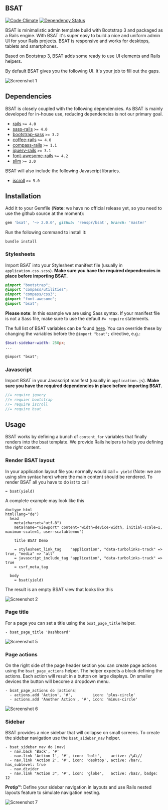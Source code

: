 BSAT
----

[![Code Climate](https://codeclimate.com/github/renspr/bsat.png)](https://codeclimate.com/github/renspr/bsat)
[![Dependency Status](https://gemnasium.com/renspr/bsat.svg)](https://gemnasium.com/renspr/bsat)

BSAT is minimalistic admin template build with Bootstrap 3 and packaged as a Rails engine. With BSAT it's
super easy to build a nice and uniform admin UI for your Rails projects. BSAT is responsive and works for
desktops, tablets and smartphones.

Based on Bootstrap 3, BSAT adds some ready to use UI elements and Rails helpers.

By default BSAT gives you the following UI. It's your job to fill out the gaps.

![Screenshot 1](etc/screenshot1.png)


Dependencies
------------

BSAT is closely coupled with the following dependencies. As BSAT is mainly developed for
in-house use, reducing dependencies is not our primary goal.

* [rails](http://rubygems.org/gems/rails)                           `>= 4.0`
* [sass-rails](http://rubygems.org/gems/sass-rails)                 `>= 4.0`
* [bootstrap-sass](http://rubygems.org/gems/bootstrap-sass)         `>= 3.2`
* [coffee-rails](http://rubygems.org/gems/coffee-rails)             `>= 4.0`
* [compass-rails](http://rubygems.org/gems/compass-rails)           `>= 1.1`
* [jquery-rails](http://rubygems.org/gems/jquery-rails)             `>= 3.1`
* [font-awesome-rails](http://rubygems.org/gems/font-awesome-rails) `>= 4.2`
* [slim](http://rubygems.org/gems/slim)                             `>= 2.0`

BSAT will also include the following Javascript libraries.

* [iscroll](http://iscrolljs.com/) `>= 5.0`


Installation
------------

Add it to your Gemfile (__Note__: we have no official release yet, so you need to use the github source at the moment):

```ruby
gem 'bsat', '~> 2.0.0', github: 'renspr/bsat', branch: 'master'
```

Run the following command to install it:

```console
bundle install
```

### Stylesheets

Import BSAT into your Stylesheet manifest file (usually in `application.css.scss`). __Make sure you have the required dependencies in place before importing BSAT.__

```scss
@import "bootstrap";
@import "compass/utilities";
@import "compass/css3";
@import "font-awesome";
@import "bsat";
```

__Please note__: In this example we are using Sass syntax. If your manifest file is not a Sass file, make sure to use the default `#= require` statements.

The full list of BSAT variables can be found [here](https://github.com/renspr/bsat/blob/master/app/assets/stylesheets/bsat/_variables.scss). You can override these by changing the variables before the `@import "bsat";` directive, e.g.:

```scss
$bsat-sidebar-width: 250px;
...

@import "bsat";
```

### Javascript

Import BSAT in your Javascript manifest (usually in `application.js`). __Make sure you have the required dependencies in place before importing BSAT.__

```js
//= require jquery
//= requier bootstrap
//= require iscroll
//= require bsat
```

Usage
-----

BSAT works by defining a bunch of `content_for` variables that finally renders into the bsat template. We provide Rails helpers to help you defining the _right_ content.

### Render BSAT layout

In your application layout file you normally would call `= yield` (Note: we are using slim syntax here) where the main content should be rendered. To render BSAT all you have to do ist to call

```slim
= bsat(yield)
```

A complete example may look like this

```slim
doctype html
html(lang="de")
  head
    meta(charset="utf-8")
    meta(name="viewport" content="width=device-width, initial-scale=1, maximum-scale=1, user-scalable=no")

    title BSAT Demo

    = stylesheet_link_tag    "application", "data-turbolinks-track" => true, "media" => "all"
    = javascript_include_tag "application", "data-turbolinks-track" => true
    = csrf_meta_tag

  body
    = bsat(yield)
```

The result is an empty BSAT view that looks like this

![Screenshot 2](etc/screenshot2.png)

### Page title

For a page you can set a title using the `bsat_page_title` helper.

```slim
- bsat_page_title 'Dashboard'
```

![Screenshot 5](etc/screenshot5.png)

### Page actions

On the right side of the page header section you can create page actions using the `bsat_page_actions` helper.
The helper expects a block defining the actions. Each action will result in a button on large displays. On smaller
devices the button will become a dropdown menu.

```slim
- bsat_page_actions do |actions|
  - actions.add 'Action', '#',         icon: 'plus-circle'
  - actions.add 'Another Action', '#', icon: 'minus-circle'
```

![Screenshot 6](etc/screenshot6.png)

### Sidebar

BSAT provides a nice sidebar that will collapse on small screens. To create the sidebar navigation use
the `bsat_sidebar_nav` helper.

```slim
- bsat_sidebar_nav do |nav|
  - nav.back 'Back', '#'
  - nav.link 'Action 1', '#', icon: 'bolt',    active: /\A\//
  - nav.link 'Action 2', '#', icon: 'desktop', active: /bar/, has_sublevel: true
  - nav.divider
  - nav.link "Action 3", '#', icon: 'globe',   active: /baz/, badge: 12
```

__Protip™__: Define your sidebar navigation in layouts and use Rails nested layouts feature to simulate
navigation nesting.

![Screenshot 7](etc/screenshot7.png)


